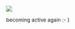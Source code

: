 ![](https://komarev.com/ghpvc/?username=wandering-eye&abbreviated=trueey&color=ff69b4)


becoming active again :- )


